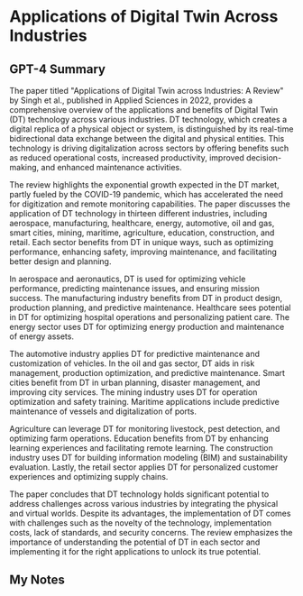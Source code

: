 # Applications of Digital Twin Across Industries

## GPT-4 Summary

The paper titled "Applications of Digital Twin across Industries: A Review" by Singh et al., published in Applied Sciences in 2022, provides a comprehensive overview of the applications and benefits of Digital Twin (DT) technology across various industries. DT technology, which creates a digital replica of a physical object or system, is distinguished by its real-time bidirectional data exchange between the digital and physical entities. This technology is driving digitalization across sectors by offering benefits such as reduced operational costs, increased productivity, improved decision-making, and enhanced maintenance activities.

The review highlights the exponential growth expected in the DT market, partly fueled by the COVID-19 pandemic, which has accelerated the need for digitization and remote monitoring capabilities. The paper discusses the application of DT technology in thirteen different industries, including aerospace, manufacturing, healthcare, energy, automotive, oil and gas, smart cities, mining, maritime, agriculture, education, construction, and retail. Each sector benefits from DT in unique ways, such as optimizing performance, enhancing safety, improving maintenance, and facilitating better design and planning.

In aerospace and aeronautics, DT is used for optimizing vehicle performance, predicting maintenance issues, and ensuring mission success. The manufacturing industry benefits from DT in product design, production planning, and predictive maintenance. Healthcare sees potential in DT for optimizing hospital operations and personalizing patient care. The energy sector uses DT for optimizing energy production and maintenance of energy assets.

The automotive industry applies DT for predictive maintenance and customization of vehicles. In the oil and gas sector, DT aids in risk management, production optimization, and predictive maintenance. Smart cities benefit from DT in urban planning, disaster management, and improving city services. The mining industry uses DT for operation optimization and safety training. Maritime applications include predictive maintenance of vessels and digitalization of ports.

Agriculture can leverage DT for monitoring livestock, pest detection, and optimizing farm operations. Education benefits from DT by enhancing learning experiences and facilitating remote learning. The construction industry uses DT for building information modeling (BIM) and sustainability evaluation. Lastly, the retail sector applies DT for personalized customer experiences and optimizing supply chains.

The paper concludes that DT technology holds significant potential to address challenges across various industries by integrating the physical and virtual worlds. Despite its advantages, the implementation of DT comes with challenges such as the novelty of the technology, implementation costs, lack of standards, and security concerns. The review emphasizes the importance of understanding the potential of DT in each sector and implementing it for the right applications to unlock its true potential.

## My Notes

